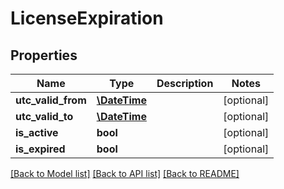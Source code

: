 # LicenseExpiration

## Properties
Name | Type | Description | Notes
------------ | ------------- | ------------- | -------------
**utc_valid_from** | [**\DateTime**](\DateTime.md) |  | [optional] 
**utc_valid_to** | [**\DateTime**](\DateTime.md) |  | [optional] 
**is_active** | **bool** |  | [optional] 
**is_expired** | **bool** |  | [optional] 

[[Back to Model list]](../README.md#documentation-for-models) [[Back to API list]](../README.md#documentation-for-api-endpoints) [[Back to README]](../README.md)


